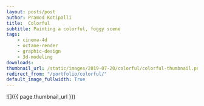 ```yaml
---
layout: posts/post
author: Pramod Kotipalli
title:  Colorful
subtitle: Painting a colorful, foggy scene
tags:
    - cinema-4d
    - octane-render
    - graphic-design
    - 3d-modeling
downloads:
thumbnail_url: /static/images/2019-07-20/colorful/colorful-thumbnail.png
redirect_from: "/portfolio/colorful/"
default_image_fullwidth: True
---
```


![]({{ page.thumbnail_url }})
